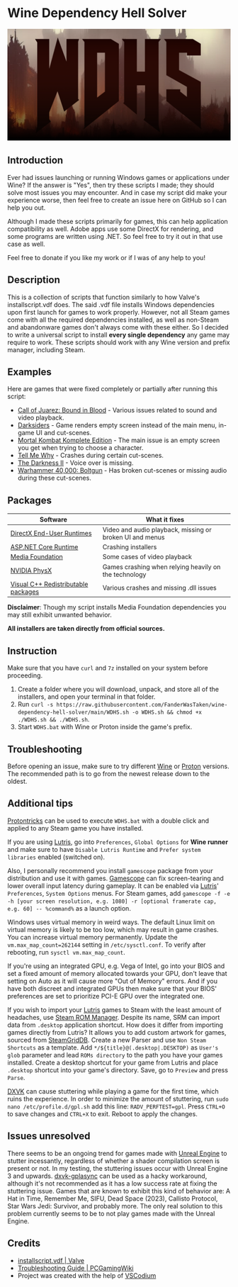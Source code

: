 # Wine Dependency Hell Solver

![logo](WDHS.png)

## Introduction

Ever had issues launching or running Windows games or applications under Wine? If the answer is "Yes", then try these scripts I made; they should solve most issues you may encounter. And in case my script did make your experience worse, then feel free to create an issue here on GitHub so I can help you out.

Although I made these scripts primarily for games, this can help application compatibility as well. Adobe apps use some DirectX for rendering, and some programs are written using .NET. So feel free to try it out in that use case as well.

Feel free to donate if you like my work or if I was of any help to you!

## Description

This is a collection of scripts that function similarly to how Valve's installscript.vdf does. The said .vdf file installs Windows dependencies upon first launch for games to work properly. However, not all Steam games come with all the required dependencies installed, as well as non-Steam and abandonware games don't always come with these either. So I decided to write a universal script to install **every single dependency** any game may require to work. These scripts should work with any Wine version and prefix manager, including Steam.

## Examples

Here are games that were fixed completely or partially after running this script:

- [Call of Juarez: Bound in Blood](https://github.com/ValveSoftware/Proton/issues/1831) - Various issues related to sound and video playback.
- [Darksiders](https://github.com/ValveSoftware/Proton/issues/264) - Game renders empty screen instead of the main menu, in-game UI and cut-scenes.
- [Mortal Kombat Komplete Edition](https://github.com/ValveSoftware/Proton/issues/1185) - The main issue is an empty screen you get when trying to choose a character.
- [Tell Me Why](https://github.com/ValveSoftware/Proton/issues/6829) - Crashes during certain cut-scenes.
- [The Darkness II](https://github.com/ValveSoftware/Proton/issues/563) - Voice over is missing.
- [Warhammer 40,000: Boltgun](https://github.com/ValveSoftware/Proton/issues/6795) - Has broken cut-scenes or missing audio during these cut-scenes.

## Packages

| Software | What it fixes |
|---|---|
| [DirectX End-User Runtimes](https://www.microsoft.com/en-us/download/details.aspx?id=8109) | Video and audio playback, missing or broken UI and menus |
| [ASP.NET Core Runtime](https://dotnet.microsoft.com/en-us/download) | Crashing installers |
| [Media Foundation](https://github.com/z0z0z/mf-installcab) | Some cases of video playback |
| [NVIDIA PhysX](https://www.nvidia.com/en-us/drivers/physx/9_09_0428/physx_9-09-0428_whql/) | Games crashing when relying heavily on the technology |
| [Visual C++ Redistributable packages](https://www.microsoft.com/en-us/download/details.aspx?id=30679) | Various crashes and missing .dll issues |


**Disclaimer**: Though my script installs Media Foundation dependencies you may still exhibit unwanted behavior.

**All installers are taken directly from official sources.**

## Instruction

Make sure that you have `curl` and `7z` installed on your system before proceeding.

1. Create a folder where you will download, unpack, and store all of the installers, and open your terminal in that folder.
2. Run `curl -s https://raw.githubusercontent.com/FanderWasTaken/wine-dependency-hell-solver/main/WDHS.sh -o WDHS.sh && chmod +x ./WDHS.sh && ./WDHS.sh`.
5. Start `WDHS.bat` with Wine or Proton inside the game's prefix.

## Troubleshooting

Before opening an issue, make sure to try different [Wine](https://www.winehq.org/) or [Proton](https://github.com/ValveSoftware/Proton) versions. The recommended path is to go from the newest release down to the oldest.

## Additional tips

[Protontricks](https://github.com/Matoking/protontricks) can be used to execute `WDHS.bat` with a double click and applied to any Steam game you have installed.

If you are using [Lutris](https://lutris.net/), go into `Preferences`, `Global Options` for **Wine runner** and make sure to have `Disable Lutris Runtime` and `Prefer system libraries` enabled (switched on).

Also, I personally recommend you install `gamescope` package from your distribution and use it with games. [Gamescope](https://github.com/ValveSoftware/gamescope) can fix screen-tearing and lower overall input latency during gameplay. It can be enabled via [Lutris](https://lutris.net/)' `Preferences`, `System Options` menus. For Steam games, add `gamescope -f -e -h [your screen resolution, e.g. 1080] -r [optional framerate cap, e.g. 60] -- %command%` as a launch option.

Windows uses virtual memory in weird ways. The default Linux limit on virtual memory is likely to be too low, which may result in game crashes. You can increase virtual memory permanently. Update the `vm.max_map_count=262144` setting in `/etc/sysctl.conf`. To verify after rebooting, run `sysctl vm.max_map_count`.

If you're using an integrated GPU, e.g. Vega of Intel, go into your BIOS and set a fixed amount of memory allocated towards your GPU, don't leave that setting on Auto as it will cause more "Out of Memory" errors. And if you have both discreet and integrated GPUs then make sure that your BIOS' preferences are set to prioritize PCI-E GPU over the integrated one.

If you wish to import your [Lutris](https://lutris.net/) games to Steam with the least amount of headaches, use [Steam ROM Manager](https://github.com/SteamGridDB/steam-rom-manager). Despite its name, SRM can import data from `.desktop` application shortcut. How does it differ from importing games directly from Lutris? It allows you to add custom artwork for games, sourced from [SteamGridDB](https://www.steamgriddb.com/). Create a new Parser and use `Non Steam Shortcuts` as a template. Add `*/${title}@(.desktop|.DESKTOP)` as `User's glob` parameter and lead `ROMs directory` to the path you have your games installed. Create a desktop shortcut for your game from Lutris and place `.desktop` shortcut into your game's directory. Save, go to `Preview` and press `Parse`.

[DXVK](https://github.com/doitsujin/dxvk) can cause stuttering while playing a game for the first time, which ruins the experience. In order to minimize the amount of stuttering, run `sudo nano /etc/profile.d/gpl.sh` add this line: `RADV_PERFTEST=gpl`. Press `CTRL+O` to save changes and `CTRL+X` to exit. Reboot to apply the changes.

## Issues unresolved

There seems to be an ongoing trend for games made with [Unreal Engine](https://www.unrealengine.com/en-US) to stutter incessantly, regardless of whether a shader compilation screen is present or not. In my testing, the stuttering issues occur with Unreal Engine 3 and upwards. [dxvk-gplasync](https://gitlab.com/Ph42oN/dxvk-gplasync) can be used as a hacky workaround, although it's not recommended as it has a low success rate at fixing the stuttering issue. Games that are known to exhibit this kind of behavior are: A Hat in Time, Remember Me, SIFU, Dead Space (2023), Callisto Protocol, Star Wars Jedi: Survivor, and probably more. The only real solution to this problem currently seems to be to not play games made with the Unreal Engine.


## Credits
- [installscript.vdf | Valve](https://partner.steamgames.com/doc/sdk/installscripts)
- [Troubleshooting Guide | PCGamingWiki](https://www.pcgamingwiki.com/wiki/Troubleshooting_guide)
- Project was created with the help of [VSCodium](https://vscodium.com/)